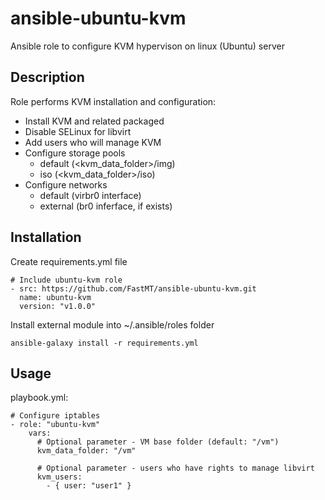 # ansible-ubuntu-kvm
Ansible role to configure KVM hypervison on linux (Ubuntu) server 

## Description

Role performs KVM installation and configuration:
 - Install KVM and related packaged
 - Disable SELinux for libvirt
 - Add users who will manage KVM
 - Configure storage pools
   - default (<kvm_data_folder>/img)
   - iso (<kvm_data_folder>/iso)
 - Configure networks
   - default (virbr0 interface)
   - external (br0 inferface, if exists)

## Installation

Create requirements.yml file

```
# Include ubuntu-kvm role
- src: https://github.com/FastMT/ansible-ubuntu-kvm.git
  name: ubuntu-kvm
  version: "v1.0.0"
```

Install external module into ~/.ansible/roles folder

```
ansible-galaxy install -r requirements.yml
```

## Usage

playbook.yml:

```
# Configure iptables
- role: "ubuntu-kvm"
    vars:    
      # Optional parameter - VM base folder (default: "/vm")
      kvm_data_folder: "/vm"

      # Optional parameter - users who have rights to manage libvirt
      kvm_users:
        - { user: "user1" }

```        